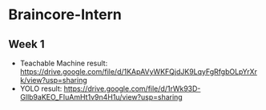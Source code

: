 # Braincore-Intern

## Week 1
- Teachable Machine result: https://drive.google.com/file/d/1KApAVyWKFQjdJK9LqyFgRfgbOLpYrXrk/view?usp=sharing
- YOLO result: https://drive.google.com/file/d/1rWk93D-Gllb9aKEO_FIuAmHt1v9n4H1u/view?usp=sharing
